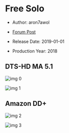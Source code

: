 # Free Solo

* Author: aron7awol

* [Forum Post](https://www.avsforum.com/threads/bass-eq-for-filtered-movies.2995212/post-57696522)

* Release Date: 2019-01-01
* Production Year: 2018

## DTS-HD MA 5.1

![img 0](https://i.imgur.com/HS6suUk.jpg)

![img 1](https://i.imgur.com/aAcWzgO.jpg)

## Amazon DD+

![img 2](https://i.imgur.com/9tpWcbC.jpg)

![img 3](https://i.imgur.com/etoYZSC.jpg)

